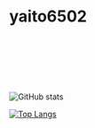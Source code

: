 # yaito6502

<br>
<br>
<br>
<br>
<br>

![GitHub stats](https://github-readme-stats-hosting-2948.vercel.app/api?username=yaito6502&count_private=true&show_icons=true&theme=tokyonight)

[![Top Langs](https://github-readme-stats-hosting-2948.vercel.app/api/top-langs/?username=yaito6502&layout=compact&count_private=true)](https://github.com/anuraghazra/github-readme-stats)

